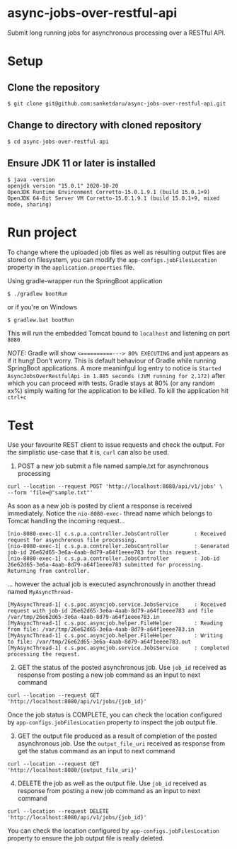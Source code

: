 # async-jobs-over-restful-api
Submit long running jobs for asynchronous processing over a RESTful API.

# Setup

## Clone the repository
```
$ git clone git@github.com:sanketdaru/async-jobs-over-restful-api.git
```

## Change to directory with cloned repository
```
$ cd async-jobs-over-restful-api
```

## Ensure JDK 11 or later is installed
```
$ java -version
openjdk version "15.0.1" 2020-10-20
OpenJDK Runtime Environment Corretto-15.0.1.9.1 (build 15.0.1+9)
OpenJDK 64-Bit Server VM Corretto-15.0.1.9.1 (build 15.0.1+9, mixed mode, sharing)
```

# Run project

To change where the uploaded job files as well as resulting output files are stored on filesystem, you can modify the `app-configs.jobFilesLocation` property in the `application.properties` file.

Using gradle-wrapper run the SpringBoot application
```
$ ./gradlew bootRun
```
or if you're on Windows
```
$ gradlew.bat bootRun
```

This will run the embedded Tomcat bound to `localhost` and listening on port `8080`

*NOTE:* Gradle will show `<==========---> 80% EXECUTING` and just appears as if it hung! Don't worry. This is default behaviour of Gradle while running SpringBoot applications. A more meaninfgul log entry to notice is `Started AsyncJobsOverRestfulApi in 1.885 seconds (JVM running for 2.172)` after which you can proceed with tests. Gradle stays at 80% (or any random xx%) simply waiting for the application to be killed. To kill the application hit `ctrl+c`

# Test

Use your favourite REST client to issue requests and check the output. For the simplistic use-case that it is, `curl` can also be used.

1. POST a new job submit a file named sample.txt for asynchronous processing
``` curl
curl --location --request POST 'http://localhost:8080/api/v1/jobs' \
--form 'file=@"sample.txt"'
```
As soon as a new job is posted by client a response is received immediately. Notice the `nio-8080-exec-` thread name which belongs to Tomcat handling the incoming request...
```
[nio-8080-exec-1] c.s.p.a.controller.JobsController        : Received request for asynchronous file processing.
[nio-8080-exec-1] c.s.p.a.controller.JobsController        : Generated job-id 26e62d65-3e6a-4aab-8d79-a64f1eeee783 for this request.
[nio-8080-exec-1] c.s.p.a.controller.JobsController        : Job-id 26e62d65-3e6a-4aab-8d79-a64f1eeee783 submitted for processing. Returning from controller.
```
... however the actual job is executed asynchronously in another thread named `MyAsyncThread-`
```
[MyAsyncThread-1] c.s.poc.asyncjob.service.JobsService     : Received request with job-id 26e62d65-3e6a-4aab-8d79-a64f1eeee783 and file /var/tmp/26e62d65-3e6a-4aab-8d79-a64f1eeee783.in
[MyAsyncThread-1] c.s.poc.asyncjob.helper.FileHelper       : Reading from file: /var/tmp/26e62d65-3e6a-4aab-8d79-a64f1eeee783.in
[MyAsyncThread-1] c.s.poc.asyncjob.helper.FileHelper       : Writing to file: /var/tmp/26e62d65-3e6a-4aab-8d79-a64f1eeee783.out
[MyAsyncThread-1] c.s.poc.asyncjob.service.JobsService     : Completed processing the request.
```

2. GET the status of the posted asynchronous job. Use `job_id` received as response from posting a new job command as an input to next command
``` curl
curl --location --request GET 'http://localhost:8080/api/v1/jobs/{job_id}'
```
Once the job status is COMPLETE, you can check the location configured by `app-configs.jobFilesLocation` property to inspect the job output file.

3. GET the output file produced as a result of completion of the posted asynchronous job. Use the `output_file_uri` received as response from get the status command as an input to next command
``` curl
curl --location --request GET 'http://localhost:8080/{output_file_uri}'
```

4. DELETE the job as well as the output file. Use `job_id` received as response from posting a new job command as an input to next command
``` curl
curl --location --request DELETE 'http://localhost:8080/api/v1/jobs/{job_id}'
```
You can check the location configured by `app-configs.jobFilesLocation` property to ensure the job output file is really deleted.
